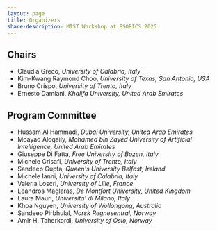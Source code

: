 ```yaml
---
layout: page
title: Organizers
share-description: MIST Workshop at ESORICS 2025
---
```


## Chairs

- Claudia Greco, _University of Calabria, Italy_
- Kim-Kwang Raymond Choo, _University of Texas, San Antonio, USA_
- Bruno Crispo, _University of Trento, Italy_
- Ernesto Damiani, _Khalifa University, United Arab Emirates_

## Program Committee

- Hussam Al Hammadi, _Dubai University, United Arab Emirates_
- Moayad Aloqaily, _Mohamed bin Zayed University of Artificial Intelligence, United Arab Emirates_
- Giuseppe Di Fatta, _Free University of Bozen, Italy_
- Michele Grisafi,  _University of Trento, Italy_
- Sandeep Gupta, _Queen's University Belfast, Ireland_
- Michele Ianni, _University of Calabria, Italy_
- Valeria Loscri, _University of Lille, France_
- Leandros Maglaras, _De Montfort University, United Kingdom_
- Laura Mauri, _Universita' di Milano, Italy_
- Khoa Nguyen, _University of Wollongong, Australia_
- Sandeep Pirbhulal, _Norsk Regnesentral, Norway_
- Amir H. Taherkordi, _University of Oslo, Norway_
